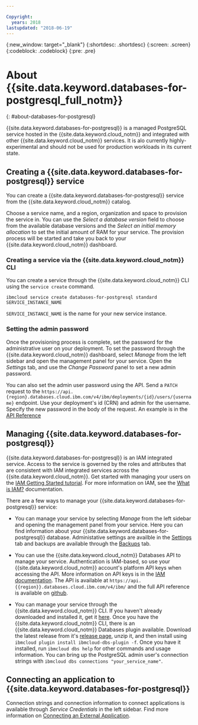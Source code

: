 ```yaml
---

Copyright:
  years: 2018
lastupdated: "2018-06-19"
---
```


{:new_window: target="_blank"}
{:shortdesc: .shortdesc}
{:screen: .screen}
{:codeblock: .codeblock}
{:pre: .pre}

# About {{site.data.keyword.databases-for-postgresql_full_notm}}
{: #about-databases-for-postgresql}


{{site.data.keyword.databases-for-postgresql}} is a managed PostgreSQL service hosted in the {{site.data.keyword.cloud_notm}} and integrated with other {{site.data.keyword.cloud_notm}} services. It is alo currently highly-experimental and should not be used for production workloads in its current state.

## Creating a {{site.data.keyword.databases-for-postgresql}} service

You can create a {{site.data.keyword.databases-for-postgresql}} service from the {{site.data.keyword.cloud_notm}} catalog.

Choose a service name, and a region, organization and space to provision the service in. You can use the _Select a database version_ field to choose from the available database versions and the _Select an initial memory allocation_ to set the initial amount of RAM for your service. The provision process will be started and take you back to your {{site.data.keyword.cloud_notm}} dashboard.
 
### Creating a service via the {{site.data.keyword.cloud_notm}} CLI

You can create a service through the {{site.data.keyword.cloud_notm}} CLI using the `service create` command.
```
ibmcloud service create databases-for-postgresql standard SERVICE_INSTANCE_NAME
```
`SERVICE_INSTANCE_NAME` is the name for your new service instance.

### Setting the admin password

Once the provisioning process is complete, set the password for the administrative user on your deployment. To set the password through the {{site.data.keyword.cloud_notm}} dashboard, select _Manage_ from the left sidebar and open the management panel for your service. Open the _Settings_ tab, and use the _Change Password_ panel to set a new admin password.

You can also set the admin user password using the API. Send a `PATCH` request to the  `https://api.{region}.databases.cloud.ibm.com/v4/ibm/deployments/{id}/users/{username}` endpoint. Use your deployment's id (CRN) and admin for the username. Specify the new password in the body of the request. An example is in the [API Reference](https://pages.github.ibm.com/compose/apidocs/apiv4doc-static.html#operation/changeUserPassword)

## Managing {{site.data.keyword.databases-for-postgresql}}

{{site.data.keyword.databases-for-postgresql}} is an IAM integrated service. Access to the service is governed by the roles and attributes that are consistent with IAM integrated services across the {{site.data.keyword.cloud_notm}}. Get started with managing your users on the [IAM Getting Started tutorial](https://console.{{DomainName}}/docs/iam/quickstart.html#getstarted). For more information on IAM, see the [What is IAM?](https://console.{{DomainName}}/docs/iam/index.html#iamoverview) documentation.

There are a few ways to manage your {{site.data.keyword.databases-for-postgresql}} service:

- You can manage your service by selecting _Manage_ from the left sidebar and opening the management panel from your service. Here you can find information about your {{site.data.keyword.databases-for-postgresql}} database. Administative settings are availble in the [Settings](./dashboard-settings.html) tab and backups are available through the [Backups](./dashboard-backups.html) tab.

- You can use the {{site.data.keyword.cloud_notm}} Databases API to manage your service. Authentication is IAM-based, so use your {{site.data.keyword.cloud_notm}} account's platform API keys when accessing the API. More information on API keys is in the [IAM documentation](https://console.{{DomainName}}/docs/iam/apikeys.html#platform-api-keys). The API is available at `https://api.{{region}}.databases.cloud.ibm.com/v4/ibm/` and the full API reference is available on [github](https://pages.github.ibm.com/compose/apidocs/apiv4doc-static.html).

- You can manage your service through the {{site.data.keyword.cloud_notm}} CLI. If you haven't already downloaded and installed it, get it [here](https://console.{{DomainName}}/docs/cli/index.html#overview). Once you have the {{site.data.keyword.cloud_notm}} CLI, there is an {{site.data.keyword.cloud_notm}} Databases plugin available. Download the latest release from it's [release page](https://github.ibm.com/compose/ibmcloud-dbs-plugin/releases), unzip it, and then install using `ibmcloud plugin install ibmcloud-dbs-plugin -f`. Once you have it installed, run `ibmcloud dbs help` for other commands and usage information. You can bring up the PostgreSQL admin user's connection strings with `ibmcloud dbs connections "your_service_name"`.

## Connecting an application to {{site.data.keyword.databases-for-postgresql}}

Connection strings and connection information to connect applications is available through _Service Credentials_ in the left sidebar. Find more information on [Connecting an External Application](./connecting-external.html).




